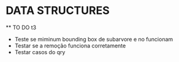 # DATA STRUCTURES

** TO DO t3
- Teste se miminum bounding box de subarvore e no funcionam
- Testar se a remoção funciona corretamente 
- Testar casos do qry
